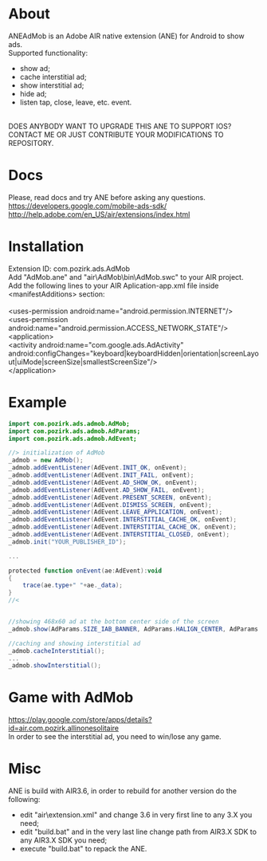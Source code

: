 # About
ANEAdMob is an Adobe AIR native extension (ANE) for Android to show ads.<br />
Supported functionality:<br />
- show ad;<br />
- cache interstitial ad;<br />
- show interstitial ad;<br />
- hide ad;<br />
- listen tap, close, leave, etc. event.<br />
<br />
DOES ANYBODY WANT TO UPGRADE THIS ANE TO SUPPORT IOS?<br />
CONTACT ME OR JUST CONTRIBUTE YOUR MODIFICATIONS TO REPOSITORY.<br />

# Docs
Please, read docs and try ANE before asking any questions.<br />
https://developers.google.com/mobile-ads-sdk/<br />
http://help.adobe.com/en_US/air/extensions/index.html<br />


# Installation
Extension ID: com.pozirk.ads.AdMob<br />
Add "AdMob.ane" and "air\AdMob\bin\AdMob.swc" to your AIR project.<br />
Add the following lines to your AIR Aplication-app.xml file inside &lt;manifestAdditions&gt; section:<br />
<br />
&lt;uses-permission android:name="android.permission.INTERNET"/&gt;<br />
&lt;uses-permission android:name="android.permission.ACCESS_NETWORK_STATE"/&gt;<br />
&lt;application&gt;<br />
	&lt;activity android:name="com.google.ads.AdActivity" android:configChanges="keyboard|keyboardHidden|orientation|screenLayout|uiMode|screenSize|smallestScreenSize"/&gt;<br />
&lt;/application&gt;<br />


# Example
```actionscript
import com.pozirk.ads.admob.AdMob;
import com.pozirk.ads.admob.AdParams;
import com.pozirk.ads.admob.AdEvent;

//> initialization of AdMob
_admob = new AdMob();
_admob.addEventListener(AdEvent.INIT_OK, onEvent);
_admob.addEventListener(AdEvent.INIT_FAIL, onEvent);
_admob.addEventListener(AdEvent.AD_SHOW_OK, onEvent);
_admob.addEventListener(AdEvent.AD_SHOW_FAIL, onEvent);
_admob.addEventListener(AdEvent.PRESENT_SCREEN, onEvent);
_admob.addEventListener(AdEvent.DISMISS_SCREEN, onEvent);
_admob.addEventListener(AdEvent.LEAVE_APPLICATION, onEvent);
_admob.addEventListener(AdEvent.INTERSTITIAL_CACHE_OK, onEvent);
_admob.addEventListener(AdEvent.INTERSTITIAL_CACHE_OK, onEvent);
_admob.addEventListener(AdEvent.INTERSTITIAL_CLOSED, onEvent);
_admob.init("YOUR_PUBLISHER_ID");

...

protected function onEvent(ae:AdEvent):void
{
	trace(ae.type+" "+ae._data);
}
//<


//showing 468x60 ad at the bottom center side of the screen
_admob.show(AdParams.SIZE_IAB_BANNER, AdParams.HALIGN_CENTER, AdParams.VALIGN_BOTTOM);

//caching and showing interstitial ad
_admob.cacheInterstitial();
...
_admob.showInterstitial();
```

# Game with AdMob
https://play.google.com/store/apps/details?id=air.com.pozirk.allinonesolitaire<br />
In order to see the interstitial ad, you need to win/lose any game.<br />


# Misc
ANE is build with AIR3.6, in order to rebuild for another version do the following:<br />
- edit "air\extension.xml" and change 3.6 in very first line to any 3.X you need;<br />
- edit "build.bat" and in the very last line change path from AIR3.X SDK to any AIR3.X SDK you need;<br />
- execute "build.bat" to repack the ANE.<br />